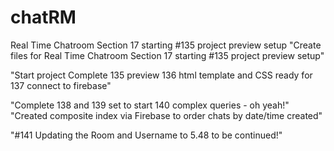 # chatRM
Real Time Chatroom Section 17 starting #135 project preview setup
"Create files for Real Time Chatroom Section 17 starting #135 project preview setup"
<!-- #136. HTML Template -->
<!-- #137. Connecting to Firebase -->
"Start project Complete 135 preview 136 html template and CSS ready for 137 connect to firebase"
<!-- #138. Chatroom Class & Adding Chats -->
<!-- #139. Setting up a Real-time Listener -->
<!-- #140. Complex Queries this set up for eg gaming room-->
"Complete 138 and 139 set to start 140 complex queries - oh yeah!"
"Created composite index via Firebase to order chats by date/time created"
<!-- #141. Updating the Room & Username -->
"#141 Updating the Room and Username to 5.48 to be continued!"